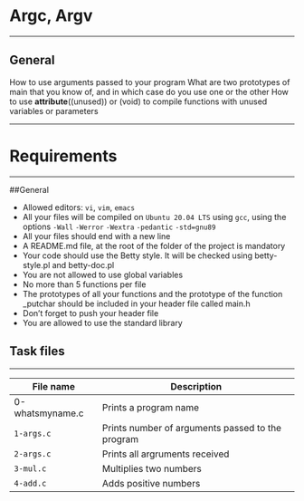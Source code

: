 # Argc, Argv
___

## General
How to use arguments passed to your program
What are two prototypes of main that you know of, and in which case do you use one or the other
How to use __attribute__((unused)) or (void) to compile functions with unused variables or parameters
___
# Requirements
___
##General
* Allowed editors: `vi`, `vim`, `emacs`
* All your files will be compiled on `Ubuntu 20.04 LTS` using `gcc`, using the options `-Wall` `-Werror` `-Wextra` `-pedantic` `-std=gnu89`
* All your files should end with a new line
* A README.md file, at the root of the folder of the project is mandatory
* Your code should use the Betty style. It will be checked using betty-style.pl and betty-doc.pl
* You are not allowed to use global variables
* No more than 5 functions per file
* The prototypes of all your functions and the prototype of the function _putchar should be included in your header file called main.h
* Don’t forget to push your header file
* You are allowed to use the standard library

## Task files
___
| File name | Description |
| --------- | ----------- |
| 0-whatsmyname.c | Prints a program name |
| `1-args.c` | Prints number of arguments passed to the program | 
| `2-args.c` | Prints all argruments received |
| `3-mul.c` | Multiplies two numbers |
| `4-add.c` | Adds positive numbers |
